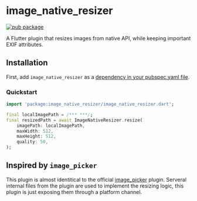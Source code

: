# image_native_resizer

[![pub package](https://img.shields.io/pub/v/image_picker.svg)](https://pub.dartlang.org/packages/image_native_resizer)

A Flutter plugin that resizes images from native API, while keeping important EXIF attributes.

## Installation

First, add `image_native_resizer` as a [dependency in your pubspec.yaml file](https://flutter.io/platform-plugins/).

### Quickstart

``` dart
import 'package:image_native_resizer/image_native_resizer.dart';

final localImagePath = /*** ***/;
final resizedPath = await ImageNativeResizer.resize(
    imagePath: localImagePath,
    maxWidth: 512,
    maxHeight: 512,
    quality: 50,
);
```

## Inspired by `image_picker`

This plugin is almost identitical to the official [image_picker](https://github.com/flutter/plugins/tree/master/packages/image_picker/image_picker) plugin. Serveral internal files from the plugin are used to implement the resizing logic, this plugin is just exposing them through a platform channel.
